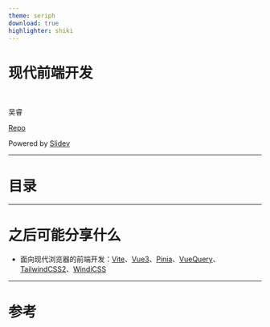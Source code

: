 ```yaml
---
theme: seriph
download: true
highlighter: shiki
---
```


# 现代前端开发

<br>

吴睿

[Repo](https://github.com/modyqyw/modern-engineering)

Powered by [Slidev](https://sli.dev/)

---

# 目录

---

# 之后可能分享什么

- 面向现代浏览器的前端开发：[Vite](https://cn.vitejs.dev/)、[Vue3](https://v3.cn.vuejs.org/)、[Pinia](https://pinia.esm.dev/)、[VueQuery](https://vue-query.vercel.app/#/)、[TailwindCSS2](https://tailwindcss.com/)、[WindiCSS](https://windicss.org/)

---

# 参考
